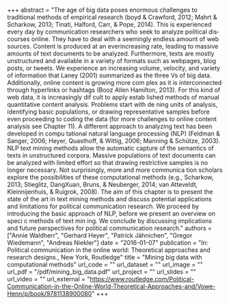 +++
abstract = "The age of big data poses enormous challenges to traditional methods of empirical research (boyd & Crawford, 2012; Mahrt & Scharkow, 2013; Tinati, Halford, Carr, & Pope, 2014). This is experienced every­ day by communication researchers who seek to analyze political dis­ courses online. They have to deal with a seemingly endless amount of web sources. Content is produced at an ever­increasing rate, leading to massive amounts of text documents to be analyzed. Furthermore, texts are mostly unstructured and available in a variety of formats such as webpages, blog posts, or tweets. We experience an increasing volume, velocity, and variety of information that Laney (2001) summarized as the three Vs of big data. Additionally, online content is growing more com­ plex as it is interconnected through hyperlinks or hashtags (Booz Allen Hamilton, 2013). For this kind of web data, it is increasingly dif cult to apply estab­ lished methods of manual quantitative content analysis. Problems start with de ning units of analysis, identifying basic populations, or drawing representative samples before even proceeding to coding the data (for more challenges to online content analysis see Chapter 11). A different approach to analyzing text has been developed in compu­ tational natural language processing (NLP) (Feldman & Sanger, 2006; Heyer, Quasthoff, & Wittig, 2006; Manning & Schütze, 2003). NLP text mining methods allow the automatic capture of the semantics of texts in unstructured corpora. Massive populations of text documents can be analyzed with limited effort so that drawing restrictive samples is no longer necessary. Not surprisingly, more and more communica­ tion scholars explore the possibilities of these computational methods (e.g., Scharkow, 2013; Stieglitz, Dang­Xuan, Bruns, & Neuberger, 2014; van Atteveldt, Kleinnijenhuis, & Ruigrok, 2008). The aim of this chapter is to present the state of the art in text mining methods and discuss potential applications and limitations for political communication research. We proceed by introducing the basic approach of NLP, before we present an overview on speci c methods of text min­ ing. We conclude by discussing implications and future perspectives for political communication research."
authors = ["Annie Waldherr", "Gerhard Heyer", "Patrick Jähnichen", "Gregor Wiedemann", "Andreas Niekler"]
date = "2016-01-07"
publication = "In: Political communication in the online world: Theoretical approaches and research designs., New York, Routledge"
title = "Mining big data with computational methods"
url_code = ""
url_dataset = ""
url_image = ""
url_pdf = "/pdf/mining_big_data.pdf"
url_project = ""
url_slides = ""
url_video = ""
url_external = "https://www.routledge.com/Political-Communication-in-the-Online-World-Theoretical-Approaches-and/Vowe-Henn/p/book/9781138900080"
+++

